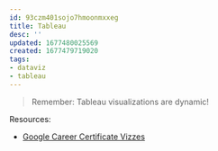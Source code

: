 ```yaml
---
id: 93czm401sojo7hmoonmxxeg
title: Tableau
desc: ''
updated: 1677480025569
created: 1677479719020
tags:
- dataviz
- tableau
---
```


> Remember: Tableau visualizations are dynamic!

Resources:

- [Google Career Certificate Vizzes](https://public.tableau.com/app/profile/grow.with.google#!/)